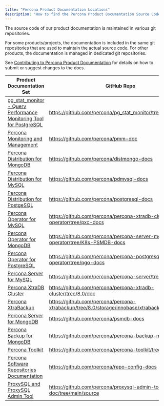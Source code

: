 ```yaml
---
title: "Percona Product Documentation Locations"
description: "How to find the Percona Product Documentation Source Code"
---
```


The source code of our product documentation is maintained in various git
repositories.

For some products/projects, the documentation is included in the same git
repositories that are used to maintain the actual source code. For other
products, the documentation is managed in dedicated git repositories.

See [Contributing to Percona Product Documentation](/contribute/documentation/)
for details on how to submit or suggest changes to the docs.

| Product Documentation Set | GitHub Repo | Contributing Info |
|---------------------------|-------------|-------------------|
| [pg_stat_monitor - Query Performance Monitoring Tool for PostgreSQL](https://www.percona.com/doc/postgresql/LATEST/pg-stat-monitor.html) | https://github.com/percona/pg_stat_monitor/tree/master/docs | [CONTRIBUTING.md](https://github.com/percona/pg_stat_monitor/blob/master/CONTRIBUTING.md) |
| [Percona Monitoring and Management](https://www.percona.com/doc/percona-monitoring-and-management/) | https://github.com/percona/pmm-doc | [`README.md`](https://github.com/percona/pmm-doc/blob/main/README.md) |
| [Percona Distribution for MongoDB](https://docs.percona.com/percona-distribution-for-mongodb/latest/index.html) | https://github.com/percona/distmongo-docs | [`CONTRIBUTING.md`](https://github.com/percona/distmongo-docs/blob/5.0/CONTRIBUTING.md) |
| [Percona Distribution for MySQL](https://www.percona.com/doc/percona-distribution-mysql/LATEST/index.html) | https://github.com/percona/pdmysql-docs | [`CONTRIBUTING.md`](https://github.com/percona/pdmysql-docs/blob/8.0/CONTRIBUTING.md) |
| [Percona Distribution for PostgeSQL](https://www.percona.com/doc/postgresql/LATEST/index.html) | https://github.com/percona/postgresql-docs | [`CONTRIBUTING.md`](https://github.com/percona/postgresql-docs/blob/14/CONTRIBUTING.md) |
| [Percona Operator for MySQL](https://www.percona.com/doc/kubernetes-operator-for-pxc/index.html) | https://github.com/percona/percona-xtradb-cluster-operator/tree/pxc-docs | [`CONTRIBUTING.md`](https://github.com/percona/percona-xtradb-cluster-operator/blob/main/CONTRIBUTING.md) |
| [Percona Operator for MongoDB](https://www.percona.com/doc/kubernetes-operator-for-psmongodb/index.html) | https://github.com/percona/percona-server-mongodb-operator/tree/K8s-PSMDB-docs | [`CONTRIBUTING.md`](https://github.com/percona/percona-server-mongodb-operator/blob/main/CONTRIBUTING.md) |
| [Percona Operator for PostgreSQL](https://www.percona.com/doc/kubernetes-operator-for-postgresql/index.html) | https://github.com/percona/percona-postgresql-operator/tree/pgo-docs | [`CONTRIBUTING.md`](https://github.com/percona/percona-postgresql-operator/blob/main/CONTRIBUTING.md) |
| [Percona Server for MySQL](https://www.percona.com/doc/percona-server/LATEST/index.html)  | https://github.com/percona/percona-server/tree/8.0/doc | [`contributing.md`](https://github.com/percona/percona-server/blob/8.0/doc/source/contributing.md) |
| [Percona XtraDB Cluster](https://www.percona.com/doc/percona-xtradb-cluster/LATEST/index.html) | https://github.com/percona/percona-xtradb-cluster/tree/8.0/doc | [`contributing.md`](https://github.com/percona/percona-xtradb-cluster/blob/8.0/doc/source/contributing.md) |
| [Percona XtraBackup](https://www.percona.com/doc/percona-xtrabackup/LATEST/index.html) | https://github.com/percona/percona-xtrabackup/tree/8.0/storage/innobase/xtrabackup/doc/ | [`contributing.md`](https://github.com/percona/percona-xtrabackup/blob/8.0/storage/innobase/xtrabackup/doc/source/contributing.md) |
| [Percona Server for MongoDB](https://docs.percona.com/percona-server-for-mongodb/latest/index.html) | https://github.com/percona/psmdb-docs | [`CONTRIBUTING.md`](https://github.com/percona/psmdb-docs/blob/4.4/CONTRIBUTING.md) |
| [Percona Backup for MongoDB](https://docs.percona.com/percona-backup-mongodb/index.html) | https://github.com/percona/percona-backup-mongodb | [`CONTRIBUTING.md`](https://github.com/percona/percona-backup-mongodb/blob/main/CONTRIBUTING.md) |
| [Percona Toolkit](https://www.percona.com/doc/percona-toolkit/LATEST/index.html) | https://github.com/percona/percona-toolkit/tree/3.x/docs/ | [`CONTRIBUTING.md`](https://github.com/percona/percona-toolkit/blob/3.x/CONTRIBUTING.md) |
| [Percona Software Repositories Documentation](https://www.percona.com/doc/percona-repo-config/index.html) | https://github.com/percona/repo-config-docs | N/A |
| [ProxySQL and ProxySQL Admin Tool](https://www.percona.com/doc/proxysql/index.html) | https://github.com/percona/proxysql-admin-tool-doc/tree/main/source | N/A |
